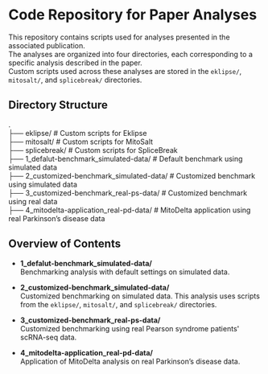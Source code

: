 # Code Repository for Paper Analyses

This repository contains scripts used for analyses presented in the associated publication.  
The analyses are organized into four directories, each corresponding to a specific analysis described in the paper.  
Custom scripts used across these analyses are stored in the `eklipse/`, `mitosalt/`, and `splicebreak/` directories.  

## Directory Structure
.  
├── eklipse/ # Custom scripts for Eklipse  
├── mitosalt/ # Custom scripts for MitoSalt  
├── splicebreak/ # Custom scripts for SpliceBreak  
├── 1_defalut-benchmark_simulated-data/ # Default benchmark using simulated data  
├── 2_customized-benchmark_simulated-data/ # Customized benchmark using simulated data  
├── 3_customized-benchmark_real-ps-data/ # Customized benchmark using real data  
├── 4_mitodelta-application_real-pd-data/ # MitoDelta application using real Parkinson’s disease data  

## Overview of Contents

- **1_defalut-benchmark_simulated-data/**  
  Benchmarking analysis with default settings on simulated data.

- **2_customized-benchmark_simulated-data/**  
  Customized benchmarking on simulated data. This analysis uses scripts from the `eklipse/`, `mitosalt/`, and `splicebreak/` directories.

- **3_customized-benchmark_real-ps-data/**  
  Customized benchmarking using real Pearson syndrome patients' scRNA-seq data.

- **4_mitodelta-application_real-pd-data/**  
  Application of MitoDelta analysis on real Parkinson’s disease data.

